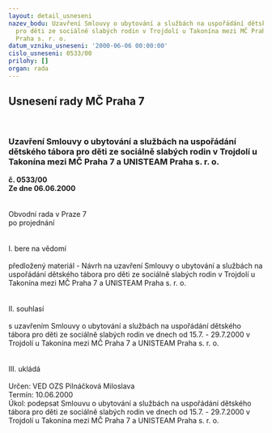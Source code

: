 ```yaml
---
layout: detail_usneseni
nazev_bodu: Uzavření Smlouvy o ubytování a službách na uspořádání dětského tábora
  pro děti ze sociálně slabých rodin v Trojdolí u Takonína mezi MČ Praha 7 a UNISTEAM
  Praha s. r. o.
datum_vzniku_usneseni: '2000-06-06 00:00:00'
cislo_usneseni: 0533/00
prilohy: []
organ: rada
---
```

<div id="ucUsn_pList" class="usn">
	<span><h2>Usnesení rady MČ Praha 7 </h2>
<br></span><div class="standBody">
<span><h3>Uzavření Smlouvy o ubytování a službách na uspořádání dětského tábora pro děti ze sociálně slabých rodin v Trojdolí u Takonína mezi MČ Praha 7 a UNISTEAM Praha s. r. o.</h3></span><div class="center">
		<strong>č. 0533/00</strong><br>
	</div>
<div class="center">
		<strong>Ze dne 06.06.2000</strong><br><br>
	</div>     <br>Obvodní rada v Praze 7<br>po projednání<br><br><br>I.	bere na vědomí<br><br> předložený materiál - Návrh na uzavření Smlouvy o ubytování a službách na uspořádání dětského tábora pro děti ze sociálně slabých rodin v Trojdolí u Takonína mezi MČ Praha 7 a UNISTEAM Praha s. r. o.<br><br><br>II.	souhlasí <br><br>s uzavřením Smlouvy o ubytování a službách na uspořádání dětského tábora pro děti ze sociálně slabých rodin ve dnech od 15.7. - 29.7.2000 v Trojdolí u Takonína mezi MČ Praha 7 a UNISTEAM Praha s. r. o.<br><br><br>III.	ukládá <br><br> Určen:	     	VED OZS Pilnáčková Miloslava<br>Termín: 10.06.2000<br>Úkol:	podepsat Smlouvu o ubytování a službách na uspořádání dětského tábora pro děti ze sociálně slabých rodin ve dnech od 15.7. - 29.7.2000 v Trojdolí u Takonína mezi MČ Praha 7 a UNISTEAM Praha s. r. o.<br> <br>
</div>
</div>